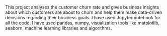 This project analyses the customer churn rate and gives business insights about which customers are about to churn and help them make data-driven decisions regarding their business goals.
I have used Jupyter notebook for all the code. I have used pandas, numpy, visualization tools like matplotlib, seaborn, machine learning libraries and algorithms. 
